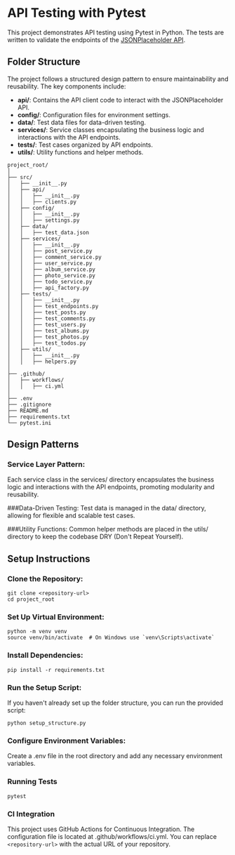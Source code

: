 # API Testing with Pytest

This project demonstrates API testing using Pytest in Python. The tests are written to validate the endpoints of the [JSONPlaceholder API](https://jsonplaceholder.typicode.com/).

## Folder Structure

The project follows a structured design pattern to ensure maintainability and reusability. The key components include:

- **api/**: Contains the API client code to interact with the JSONPlaceholder API.
- **config/**: Configuration files for environment settings.
- **data/**: Test data files for data-driven testing.
- **services/**: Service classes encapsulating the business logic and interactions with the API endpoints.
- **tests/**: Test cases organized by API endpoints.
- **utils/**: Utility functions and helper methods.

```plaintext
project_root/
│
├── src/
│   ├── __init__.py
│   ├── api/
│   │   ├── __init__.py
│   │   ├── clients.py
│   ├── config/
│   │   ├── __init__.py
│   │   ├── settings.py
│   ├── data/
│   │   ├── test_data.json
│   ├── services/
│   │   ├── __init__.py
│   │   ├── post_service.py
│   │   ├── comment_service.py
│   │   ├── user_service.py
│   │   ├── album_service.py
│   │   ├── photo_service.py
│   │   ├── todo_service.py
│   │   ├── api_factory.py
│   ├── tests/
│   │   ├── __init__.py
│   │   ├── test_endpoints.py
│   │   ├── test_posts.py
│   │   ├── test_comments.py
│   │   ├── test_users.py
│   │   ├── test_albums.py
│   │   ├── test_photos.py
│   │   ├── test_todos.py
│   ├── utils/
│   │   ├── __init__.py
│   │   ├── helpers.py
│
├── .github/
│   ├── workflows/
│   │   ├── ci.yml
│
├── .env
├── .gitignore
├── README.md
├── requirements.txt
└── pytest.ini
```

## Design Patterns

### Service Layer Pattern: 
Each service class in the services/ directory encapsulates the business logic and interactions with the API endpoints, promoting modularity and reusability.

###Data-Driven Testing: 
Test data is managed in the data/ directory, allowing for flexible and scalable test cases.

###Utility Functions: 
Common helper methods are placed in the utils/ directory to keep the codebase DRY (Don't Repeat Yourself).

## Setup Instructions

### Clone the Repository:
```commandline
git clone <repository-url>
cd project_root
```

### Set Up Virtual Environment:
```commandline
python -m venv venv
source venv/bin/activate  # On Windows use `venv\Scripts\activate`
```

### Install Dependencies:
```commandline
pip install -r requirements.txt

```
### Run the Setup Script:
If you haven't already set up the folder structure, you can run the provided script:
```commandline
python setup_structure.py

```
### Configure Environment Variables:
Create a .env file in the root directory and add any necessary environment variables.

### Running Tests
```commandline
pytest
```

### CI Integration
This project uses GitHub Actions for Continuous Integration. The configuration file is located at .github/workflows/ci.yml.
You can replace `<repository-url>` with the actual URL of your repository.





